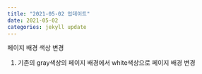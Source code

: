 ```yaml
---
title: "2021-05-02 업데이트"
date: 2021-05-02
categories: jekyll update
---
```


페이지 배경 색상 변경
1. 기존의 gray색상의 페이지 배경에서 white색상으로 페이지 배경 변경


